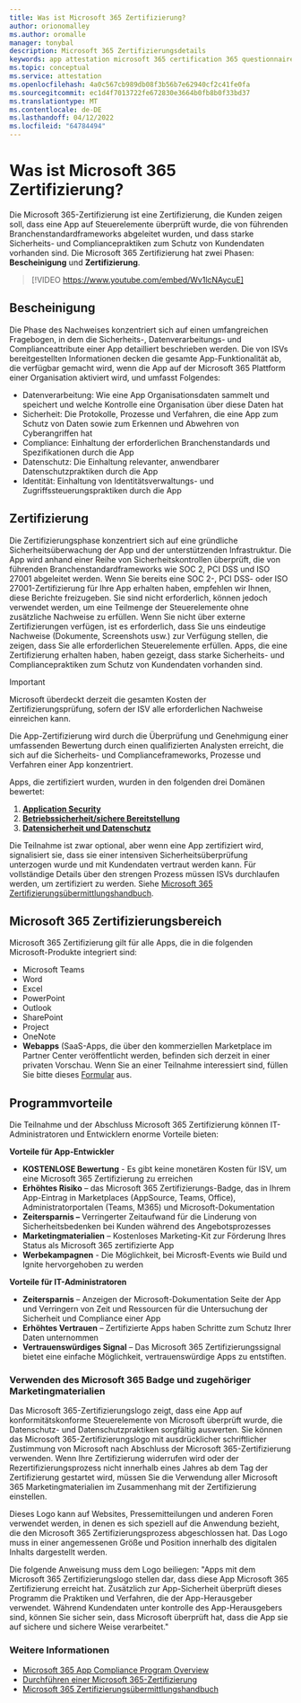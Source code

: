 ```yaml
---
title: Was ist Microsoft 365 Zertifizierung?
author: orionomalley
ms.author: oromalle
manager: tonybal
description: Microsoft 365 Zertifizierungsdetails
keywords: app attestation microsoft 365 certification 365 questionnaire appSource
ms.topic: conceptual
ms.service: attestation
ms.openlocfilehash: 4a0c567cb989db08f3b56b7e62940cf2c41fe0fa
ms.sourcegitcommit: ec1d4f7013722fe672830e3664b0fb8b0f33bd37
ms.translationtype: MT
ms.contentlocale: de-DE
ms.lasthandoff: 04/12/2022
ms.locfileid: "64784494"
---
```

# <a name="what-is-microsoft-365-certification"></a>Was ist Microsoft 365 Zertifizierung?

Die Microsoft 365-Zertifizierung ist eine Zertifizierung, die Kunden zeigen soll, dass eine App auf Steuerelemente überprüft wurde, die von führenden Branchenstandardframeworks abgeleitet wurden, und dass starke Sicherheits- und Compliancepraktiken zum Schutz von Kundendaten vorhanden sind. Die Microsoft 365 Zertifizierung hat zwei Phasen: **Bescheinigung** und **Zertifizierung**.

>[!VIDEO https://www.youtube.com/embed/Wv1lcNAycuE]


## <a name="attestation"></a>Bescheinigung

Die Phase des Nachweises konzentriert sich auf einen umfangreichen Fragebogen, in dem die Sicherheits-, Datenverarbeitungs- und Complianceattribute einer App detailliert beschrieben werden. Die von ISVs bereitgestellten Informationen decken die gesamte App-Funktionalität ab, die verfügbar gemacht wird, wenn die App auf der Microsoft 365 Plattform einer Organisation aktiviert wird, und umfasst Folgendes:

- Datenverarbeitung: Wie eine App Organisationsdaten sammelt und speichert und welche Kontrolle eine Organisation über diese Daten hat
- Sicherheit: Die Protokolle, Prozesse und Verfahren, die eine App zum Schutz von Daten sowie zum Erkennen und Abwehren von Cyberangriffen hat
- Compliance: Einhaltung der erforderlichen Branchenstandards und Spezifikationen durch die App
- Datenschutz: Die Einhaltung relevanter, anwendbarer Datenschutzpraktiken durch die App
- Identität: Einhaltung von Identitätsverwaltungs- und Zugriffssteuerungspraktiken durch die App


## <a name="certification"></a>Zertifizierung

Die Zertifizierungsphase konzentriert sich auf eine gründliche Sicherheitsüberwachung der App und der unterstützenden Infrastruktur. Die App wird anhand einer Reihe von Sicherheitskontrollen überprüft, die von führenden Branchenstandardframeworks wie SOC 2, PCI DSS und ISO 27001 abgeleitet werden. Wenn Sie bereits eine SOC 2-, PCI DSS- oder ISO 27001-Zertifizierung für Ihre App erhalten haben, empfehlen wir Ihnen, diese Berichte freizugeben. Sie sind nicht erforderlich, können jedoch verwendet werden, um eine Teilmenge der Steuerelemente ohne zusätzliche Nachweise zu erfüllen. Wenn Sie nicht über externe Zertifizierungen verfügen, ist es erforderlich, dass Sie uns eindeutige Nachweise (Dokumente, Screenshots usw.) zur Verfügung stellen, die zeigen, dass Sie alle erforderlichen Steuerelemente erfüllen. Apps, die eine Zertifizierung erhalten haben, haben gezeigt, dass starke Sicherheits- und Compliancepraktiken zum Schutz von Kundendaten vorhanden sind. 

> [!IMPORTANT]
> Microsoft überdeckt derzeit die gesamten Kosten der Zertifizierungsprüfung, sofern der ISV alle erforderlichen Nachweise einreichen kann.

Die App-Zertifizierung wird durch die Überprüfung und Genehmigung einer umfassenden Bewertung durch einen qualifizierten Analysten erreicht, die sich auf die Sicherheits- und Complianceframeworks, Prozesse und Verfahren einer App konzentriert. 

Apps, die zertifiziert wurden, wurden in den folgenden drei Domänen bewertet:
1.  [**Application Security**](/microsoft-365-app-certification/docs/certification-submission-guide#application-security)
1.  [**Betriebssicherheit/sichere Bereitstellung**](/microsoft-365-app-certification/docs/certification-submission-guide#operational-security)
1.  [**Datensicherheit und Datenschutz**](/microsoft-365-app-certification/docs/certification-submission-guide#data-handling-security-and-privacy)

Die Teilnahme ist zwar optional, aber wenn eine App zertifiziert wird, signalisiert sie, dass sie einer intensiven Sicherheitsüberprüfung unterzogen wurde und mit Kundendaten vertraut werden kann. Für vollständige Details über den strengen Prozess müssen ISVs durchlaufen werden, um zertifiziert zu werden. Siehe [Microsoft 365 Zertifizierungsübermittlungshandbuch](/microsoft-365-app-certification/docs/certification-submission-guide).

## <a name="microsoft-365-certification-scope"></a>Microsoft 365 Zertifizierungsbereich

Microsoft 365 Zertifizierung gilt für alle Apps, die in die folgenden Microsoft-Produkte integriert sind:
- Microsoft Teams
- Word
- Excel
- PowerPoint
- Outlook
- SharePoint
- Project
- OneNote
- **Webapps** (SaaS-Apps, die über den kommerziellen Marketplace im Partner Center veröffentlicht werden, befinden sich derzeit in einer privaten Vorschau. Wenn Sie an einer Teilnahme interessiert sind, füllen Sie bitte dieses [Formular](https://forms.microsoft.com/Pages/ResponsePage.aspx?id=v4j5cvGGr0GRqy180BHbR3Om82jEdWlAkFiVJRhmM_xUQkY0SjVVOVVLR0RUN0RYNlRWMDRTSjVQRy4u) aus.

## <a name="program-benefits"></a>Programmvorteile
Die Teilnahme und der Abschluss Microsoft 365 Zertifizierung können IT-Administratoren und Entwicklern enorme Vorteile bieten:

**Vorteile für App-Entwickler**
-   **KOSTENLOSE Bewertung** - Es gibt keine monetären Kosten für ISV, um eine Microsoft 365 Zertifizierung zu erreichen
-   **Erhöhtes Risiko** – das Microsoft 365 Zertifizierungs-Badge, das in Ihrem App-Eintrag in Marketplaces (AppSource, Teams, Office), Administratorportalen (Teams, M365) und Microsoft-Dokumentation
-   **Zeitersparnis –** Verringerter Zeitaufwand für die Linderung von Sicherheitsbedenken bei Kunden während des Angebotsprozesses 
- **Marketingmaterialien** – Kostenloses Marketing-Kit zur Förderung Ihres Status als Microsoft 365 zertifizierte App
- **Werbekampagnen** - Die Möglichkeit, bei Microsft-Events wie Build und Ignite hervorgehoben zu werden

**Vorteile für IT-Administratoren**
- **Zeitersparnis** – Anzeigen der Microsoft-Dokumentation Seite der App und Verringern von Zeit und Ressourcen für die Untersuchung der Sicherheit und Compliance einer App 
-   **Erhöhtes Vertrauen** – Zertifizierte Apps haben Schritte zum Schutz Ihrer Daten unternommen 
-   **Vertrauenswürdiges Signal** – Das Microsoft 365 Zertifizierungssignal bietet eine einfache Möglichkeit, vertrauenswürdige Apps zu entstiften.


### <a name="using-the-microsoft-365-badge-and-associated-marketing-materials"></a>Verwenden des Microsoft 365 Badge und zugehöriger Marketingmaterialien
Das Microsoft 365-Zertifizierungslogo zeigt, dass eine App auf konformitätskonforme Steuerelemente von Microsoft überprüft wurde, die Datenschutz- und Datenschutzpraktiken sorgfältig auswerten. Sie können das Microsoft 365-Zertifizierungslogo mit ausdrücklicher schriftlicher Zustimmung von Microsoft nach Abschluss der Microsoft 365-Zertifizierung verwenden. Wenn Ihre Zertifizierung widerrufen wird oder der Rezertifizierungsprozess nicht innerhalb eines Jahres ab dem Tag der Zertifizierung gestartet wird, müssen Sie die Verwendung aller Microsoft 365 Marketingmaterialien im Zusammenhang mit der Zertifizierung einstellen. 

Dieses Logo kann auf Websites, Pressemitteilungen und anderen Foren verwendet werden, in denen es sich speziell auf die Anwendung bezieht, die den Microsoft 365 Zertifizierungsprozess abgeschlossen hat. Das Logo muss in einer angemessenen Größe und Position innerhalb des digitalen Inhalts dargestellt werden. 

Die folgende Anweisung muss dem Logo beiliegen: "Apps mit dem Microsoft 365 Zertifizierungslogo stellen dar, dass diese App Microsoft 365 Zertifizierung erreicht hat. Zusätzlich zur App-Sicherheit überprüft dieses Programm die Praktiken und Verfahren, die der App-Herausgeber verwendet. Während Kundendaten unter kontrolle des App-Herausgebers sind, können Sie sicher sein, dass Microsoft überprüft hat, dass die App sie auf sichere und sichere Weise verarbeitet."


### <a name="learn-more"></a>Weitere Informationen
* [Microsoft 365 App Compliance Program Overview](~/overview.md)  
* [Durchführen einer Microsoft 365-Zertifizierung](~/docs/certification.md)  
* [Microsoft 365 Zertifizierungsübermittlungshandbuch](~/docs/certification-submission-guide.md)

